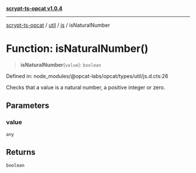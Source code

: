 [**scrypt-ts-opcat v1.0.4**](../../../../../README.md)

***

[scrypt-ts-opcat](../../../../../README.md) / [util](../../../README.md) / [js](../README.md) / isNaturalNumber

# Function: isNaturalNumber()

> **isNaturalNumber**(`value`): `boolean`

Defined in: node\_modules/@opcat-labs/opcat/types/util/js.d.cts:26

Checks that a value is a natural number, a positive integer or zero.

## Parameters

### value

`any`

## Returns

`boolean`
